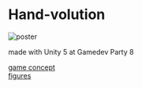 # Hand-volution  

![poster](poster.png)

made with Unity 5 at Gamedev Party 8

[game concept](http://piratepad.net/chifumi)  
[figures](https://docs.google.com/spreadsheets/d/17CWbvKhvHnBCg1WZ5QB0q-GAChZP4R8xrTr4Agvj5XE/edit#gid=0)  
